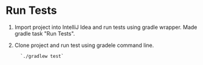 # Run Tests

1. Import project into IntelliJ Idea and run tests using gradle wrapper. Made
gradle task "Run Tests".
2. Clone project and run test using gradele command line.

         `./gradlew test`